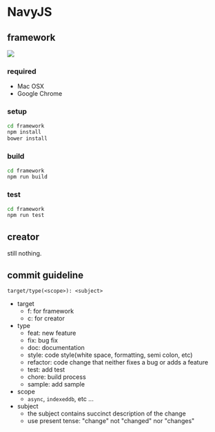 # NavyJS
## framework
![](https://travis-ci.org/h13i32maru/navyjs.svg?branch=master)

### required
- Mac OSX
- Google Chrome

### setup
```sh
cd framework
npm install
bower install
```

### build
```sh
cd framework
npm run build
```

### test
```sh
cd framework
npm run test
```

## creator
still nothing.

## commit guideline
``target/type(<scope>): <subject>``

- target
  - f: for framework
  - c: for creator
- type
  - feat: new feature
  - fix: bug fix
  - doc: documentation
  - style: code style(white space, formatting, semi colon, etc)
  - refactor: code change that neither fixes a bug or adds a feature
  - test: add test
  - chore: build process
  - sample: add sample
- scope
  - ``async``, ``indexeddb``, etc ...
- subject
  - the subject contains succinct description of the change
  - use present tense: "change" not "changed" nor "changes"
